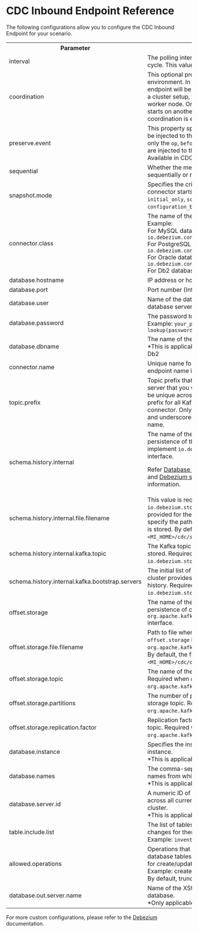 # CDC Inbound Endpoint Reference

The following configurations allow you to configure the CDC Inbound Endpoint for your scenario.

<table>
  <tr>
    <th>Parameter</th>
    <th>Description</th>
    <th>Required</th>
    <th>Default Value</th>
  </tr>
  <tr>
    <td>interval</td>
    <td>The polling interval for the inbound endpoint to execute each cycle. This value is set in milliseconds.</td>
    <td>Yes</td>
    <td>-</td>
  </tr>
  <tr>
    <td>coordination</td>
    <td>This optional property is only applicable in a cluster environment. In a clustered environment, an inbound endpoint will be executed in all worker nodes. If set to <code>true</code> in a cluster setup, this will run the inbound only in a single worker node. Once the running worker is down, the inbound starts on another available worker in the cluster. By default, coordination is enabled.</td>
    <td>Yes</td>
    <td>true</td>
  </tr>
  <tr>
    <td>preserve.event</td>
    <td>
      This property specifies whether the original event needs to be injected to the sequence as it is. When this is set to false, only the <code>op</code>, <code>before</code>, <code>after</code> attributes of the Debezium event are injected to the event.</br>
      Available in CDC inbound endpoint <b>v1.2.0</b> and above.
    </td>
    <td>No</td>
    <td>false</td>
  </tr>
  <tr>
    <td>sequential</td>
    <td>Whether the messages need to be polled and injected sequentially or not. By default, this is set to <code>true</code>.</td>
    <td>Yes</td>
    <td>true</td>
  </tr>
  <tr>
    <td>snapshot.mode</td>
    <td>Specifies the criteria for running a snapshot when the connector starts. Possible values are: <code>always</code>, <code>initial</code>, <code>initial_only</code>, <code>schema_only</code>, <code>no_data</code>, <code>recovery</code>, <code>when_needed</code>, <code>configuration_based</code>, and <code>custom</code>.</td>
    <td>Yes</td>
    <td>initial</td>
  </tr>
  <tr>
    <td>connector.class</td>
    <td>The name of the Java class for the connector.<br>
Example: <br>
For MySQL database, <code>io.debezium.connector.mysql.MySqlConnector</code><br>
For PostgreSQL database, <code>io.debezium.connector.postgresql.PostgresConnector</code><br>
For Oracle database, <code>io.debezium.connector.oracle.OracleConnector</code><br>
For Db2 database, <code>io.debezium.connector.db2.Db2Connector</code></td>
    <td>Yes</td>
    <td>-</td>
  </tr>
  <tr>
    <td>database.hostname</td>
    <td>IP address or hostname of the database server</td>
    <td>Yes</td>
    <td>-</td>
  </tr>
  <tr>
    <td>database.port</td>
    <td>Port number (Integer) of the database server</td>
    <td>Yes</td>
    <td>-</td>
  </tr>
  <tr>
    <td>database.user</td>
    <td>Name of the database user to use when connecting to the database server.</td>
    <td>Yes</td>
    <td>-</td>
  </tr>
  <tr>
    <td>database.password</td>
    <td>The password to connect to the database.<br>
Example: <code><parameter name="database.password">your_password</parameter></code> or <code><parameter name="database.password">{wso2:vault-lookup(password_alias')}</parameter></code></td>
    <td>Yes</td>
    <td>-</td>
  </tr>
  <tr>
    <td>database.dbname</td>
    <td>The name of the database that needs to be listened to.<br>
*This is applicable only for MySQL, Postgres, Oracle, and Db2</td>
    <td>Yes</td>
    <td>-</td>
  </tr>
  <tr>
    <td>connector.name</td>
    <td>Unique name for the connector. If not present, the inbound endpoint name is considered as the connector name. </td>
    <td>No</td>
    <td>-</td>
  </tr>
  <tr>
    <td>topic.prefix</td>
    <td>Topic prefix that provides a namespace for the database server that you want Debezium to capture. The prefix should be unique across all other connectors since it is used as the prefix for all Kafka topic names that receive records from this connector. Only alphanumeric characters, hyphens, dots, and underscores must be used in the database server logical name.</td>
    <td>No</td>
    <td>-</td>
  </tr>
  <tr>
    <td>schema.history.internal</td>
    <td>The name of the Java class that is responsible for the persistence of the database schema history. It must implement <code>io.debezium.relational.history.SchemaHistory</code> interface.<br>

Refer <a href="https://debezium.io/documentation/reference/stable/development/engine.html#database-history-properties">Database schema history properties</a> documentation and <a href="https://debezium.io/documentation/reference/stable/operations/debezium-server.html#debezium-source-configuration-properties">Debezium source configuration</a> documentation for more information.</td>
    <td>No</td>
    <td><code>io.debezium.storage.file.history.FileSchemaHistory</code></td>
  </tr>
  <tr>
    <td>schema.history.internal.file.filename</td>
    <td>This value is required only if <code>io.debezium.storage.file.history.FileSchemaHistory</code> was provided for the <code>schema.history.internal</code> value. You need to specify the path to a file where the database schema history is stored.
By default, the file will be stored in the <code>&lt;MI_HOME&gt;/cdc/schemaHistory</code> directory.</td>
    <td>No</td>
    <td>-</td>
  </tr>
  <tr>
    <td>schema.history.internal.kafka.topic</td>
    <td>The Kafka topic where the database schema history is stored.
Required when <code>schema.history.internal</code> is set to the <code>io.debezium.storage.kafka.history.KafkaSchemaHistory</code>.</td>
    <td>No</td>
    <td>-</td>
  </tr>
  <tr>
    <td>schema.history.internal.kafka.bootstrap.servers</td>
    <td>The initial list of Kafka cluster servers to connect to. The cluster provides the topic to store the database schema history.
Required when <code>schema.history.internal</code> is set to the <code>io.debezium.storage.kafka.history.KafkaSchemaHistory</code>.</td>
    <td>No</td>
    <td>-</td>
  </tr>
  <tr>
    <td>offset.storage</td>
    <td>The name of the Java class that is responsible for the persistence of connector offsets. It must implement <code>org.apache.kafka.connect.storage.OffsetBackingStore</code> interface.</td>
    <td>No</td>
    <td><code>org.apache.kafka.connect.storage.FileOffsetBackingStore</code></td>
  </tr>
  <tr>
    <td>offset.storage.file.filename</td>
    <td>Path to file where offsets are to be stored. Required when <code>offset.storage</code> is set to the <code>org.apache.kafka.connect.storage.FileOffsetBackingStore</code>.
By default, the file will be stored in the <code>&lt;MI_HOME&gt;/cdc/offsetStorage</code> directory.</td>
    <td>No</td>
    <td>-</td>
  </tr>
  <tr>
    <td>offset.storage.topic</td>
    <td>The name of the Kafka topic where offsets are to be stored. Required when <code>offset.storage</code> is set to the <code>org.apache.kafka.connect.storage.KafkaOffsetBackingStore</code>.</td>
    <td>No</td>
    <td>-</td>
  </tr>
  <tr>
    <td>offset.storage.partitions</td>
    <td>The number of partitions used when creating the offset storage topic. Required when <code>offset.storage</code> is set to the <code>org.apache.kafka.connect.storage.KafkaOffsetBackingStore</code>.</td>
    <td>No</td>
    <td>-</td>
  </tr>
  <tr>
    <td>offset.storage.replication.factor</td>
    <td>Replication factor used when creating the offset storage topic. Required when <code>offset.storage</code> is set to the <code>org.apache.kafka.connect.storage.KafkaOffsetBackingStore</code>.</td>
    <td>No</td>
    <td>-</td>
  </tr>
  <tr>
    <td>database.instance</td>
    <td>Specifies the instance name of the SQL Server named instance.<br>
*This is applicable only for SQL Server</td>
    <td>No</td>
    <td>-</td>
  </tr>
  <tr>
    <td>database.names</td>
    <td>The comma-separated list of the SQL Server database names from which to stream the changes.<br>
*This is applicable only for SQL Server</td>
    <td>No</td>
    <td>-</td>
  </tr>
  <tr>
    <td>database.server.id</td>
    <td>A numeric ID of this database client, which must be unique across all currently running database processes in the cluster.<br>
*This is applicable only for MySQL and MariaDB</td>
    <td>No</td>
    <td>-</td>
  </tr>
  <tr>
    <td>table.include.list</td>
    <td>The list of tables from the selected database that the changes for them need to be captured.<br>
Example: <code><parameter name="table.include.list">inventory.products</parameter></code></td>
    <td>No</td>
    <td>-</td>
  </tr>
  <tr>
    <td>allowed.operations</td>
    <td>Operations that the user needs to listen to in the specified database tables.
Should provide comma-separated values for create/update/delete/truncate.<br>
Example: create, update, delete<br>
By default, truncate operations are skipped.</td>
    <td>No</td>
    <td>-</td>
  </tr>
  <tr>
    <td>database.out.server.name</td>
    <td>Name of the XStream outbound server configured in the database.<br>
*Only applicable if you are using Oracle database.</td>
    <td>No</td>
    <td>-</td>
  </tr>
</table>

For more custom configurations, please refer to the [Debezium](https://debezium.io/documentation/reference/stable/index.html) documentation.